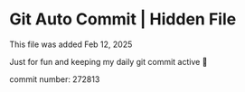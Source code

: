 # Git Auto Commit | Hidden File

This file was added Feb 12, 2025

Just for fun and keeping my daily git commit active 🤪

commit number: 272813
